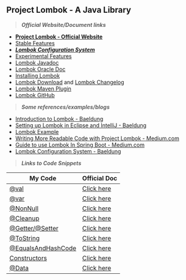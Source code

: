 ## Project Lombok - A Java Library

> ***Official Website/Document links***
- [**Project Lombok - Official Website**](https://projectlombok.org/)
- [Stable Features](https://projectlombok.org/features/all)
- [***Lombok Configuration System***](https://projectlombok.org/features/configuration)
- [Experimental Features](https://projectlombok.org/features/experimental/all)
- [Lombok Javadoc](https://projectlombok.org/api/)
- [Lombok Oracle Doc](https://www.oracle.com/corporate/features/project-lombok.html)
- [Installing Lombok](https://projectlombok.org/setup/overview)
- [Lombok Download](https://projectlombok.org/download) and [Lombok Changelog](https://projectlombok.org/changelog)
- [Lombok Maven Plugin](http://anthonywhitford.com/lombok.maven/lombok-maven-plugin/)
- [Lombok GitHub](https://github.com/projectlombok)

> ***Some references/examples/blogs***
- [Introduction to Lombok - Baeldung](https://www.baeldung.com/intro-to-project-lombok)
- [Setting up Lombok in Eclipse and IntelliJ - Baeldung](https://www.baeldung.com/lombok-ide)
- [Lombok Example](https://javabydeveloper.com/lombok-spring-boot-example/)
- [Writing More Readable Code with Project Lombok - Medium.com](https://medium.com/@yigitcannalci/how-to-use-project-lombok-with-spring-boot-ac84bd6047d1)
- [Guide to use Lombok In Spring Boot - Medium.com](https://medium.com/spring-boot/guide-to-use-lombok-in-spring-boot-4e2035545f65)
- [Lombok Configuration System - Baeldung](https://www.baeldung.com/lombok-configuration-system)

> ***Links to Code Snippets***

| My Code | Official Doc |
|--|--|
| [@val](https://github.com/Harishankar-GitHub/Project-Lombok/blob/main/Exploring-Project-Lombok/src/main/java/com/lombok1/val/Val.java) | [Click here](https://projectlombok.org/features/val) |
| [@var](https://github.com/Harishankar-GitHub/Project-Lombok/blob/main/Exploring-Project-Lombok/src/main/java/com/lombok2/var/Var.java) | [Click here](https://projectlombok.org/features/var) |
| [@NonNull](https://github.com/Harishankar-GitHub/Project-Lombok/tree/main/Exploring-Project-Lombok/src/main/java/com/lombok3/nonNull) | [Click here](https://projectlombok.org/features/NonNull) |
| [@Cleanup](https://github.com/Harishankar-GitHub/Project-Lombok/blob/main/Exploring-Project-Lombok/src/main/java/com/lombok4/cleanup/CleanupExample.java) | [Click here](https://projectlombok.org/features/Cleanup) |
| [@Getter/@Setter](https://github.com/Harishankar-GitHub/Project-Lombok/tree/main/Exploring-Project-Lombok/src/main/java/com/lombok5/getterAndSetter) | [Click here](https://projectlombok.org/features/GetterSetter) |
| [@ToString](https://github.com/Harishankar-GitHub/Project-Lombok/tree/main/Exploring-Project-Lombok/src/main/java/com/lombok6/toString) | [Click here](https://projectlombok.org/features/ToString) |
| [@EqualsAndHashCode](https://github.com/Harishankar-GitHub/Project-Lombok/blob/main/Exploring-Project-Lombok/src/main/java/com/lombok7/equalsAndHashCode/EqualsAndHashCodeExample.java) | [Click here](https://projectlombok.org/features/EqualsAndHashCode) |
| [Constructors]() | [Click here](https://projectlombok.org/features/constructor) |
| [@Data]() | [Click here](https://projectlombok.org/features/Data) |
